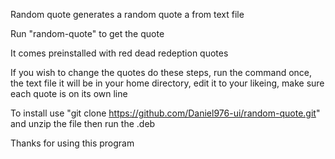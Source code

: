 Random quote generates a random quote a from text file

Run "random-quote" to get the quote

It comes preinstalled with red dead redeption quotes 

If you wish to change the quotes do these steps, run the command once, the text file it will be in your home directory, edit it to your likeing, make sure each quote is on its own line 

To install use "git clone https://github.com/Daniel976-ui/random-quote.git" and unzip the file then run the .deb 

Thanks for using this program
